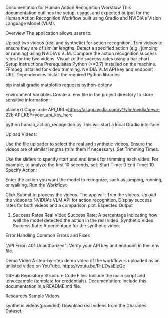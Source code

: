 Documentation for Human Action Recognition Workflow
This documentation outlines the setup, usage, and expected output for the Human Action Recognition Workflow built using Gradio and NVIDIA's Vision Language Model (VLM).

Overview
The application allows users to:

Upload two videos (real and synthetic) for action recognition.
Trim videos to ensure they are of similar lengths.
Detect a specified action (e.g., jumping or running) using NVIDIA's VLM.
Compare the action recognition success rates for the two videos.
Visualize the success rates using a bar chart.
Setup Instructions
Prerequisites
Python (>=3.7) installed on the machine.
FFmpeg installed for video trimming. 
NVIDIA VLM API key and endpoint URL.
Dependencies
Install the required Python libraries:

pip install gradio matplotlib requests python-dotenv

Environment Variables
Create a .env file in the project directory to store sensitive information:

plaintext
Copy code
API_URL=https://ai.api.nvidia.com/v1/vlm/nvidia/neva-22b
API_KEY=your_api_key_here



python human_action_recognition.py
This will start a local Gradio interface.

Upload Videos:

Use the file uploader to select the real and synthetic videos.
Ensure the videos are of similar lengths (trim them if necessary).
Set Trimming Times:

Use the sliders to specify start and end times for trimming each video.
For example, to analyze the first 10 seconds, set:
Start Time: 0
End Time: 10
Specify Action:

Enter the action you want the model to recognize, such as jumping, running, or walking.
Run the Workflow:

Click Submit to process the videos.
The app will:
Trim the videos.
Upload the videos to NVIDIA's VLM API for action recognition.
Display success rates for both videos and a comparison plot.
Expected Output
1. Success Rates
Real Video Success Rate: A percentage indicating how well the model detected the action in the real video.
Synthetic Video Success Rate: A percentage for the synthetic video.


Error Handling
Common Errors and Fixes

"API Error: 401 Unauthorized":
Verify your API key and endpoint in the .env file.

Demo Video
A step-by-step demo video of the workflow is uploaded as an unlisted video on YouTube. 
https://youtu.be/R-LZwsEIzQc

GitHub Repository
Structure
Code Files: Include the main script and .env.example (template for credentials).
Documentation: Include this documentation in a README.md file.


Resources
Sample Videos:

synthetic videos(provided)
Download real videos from the Charades Dataset.










